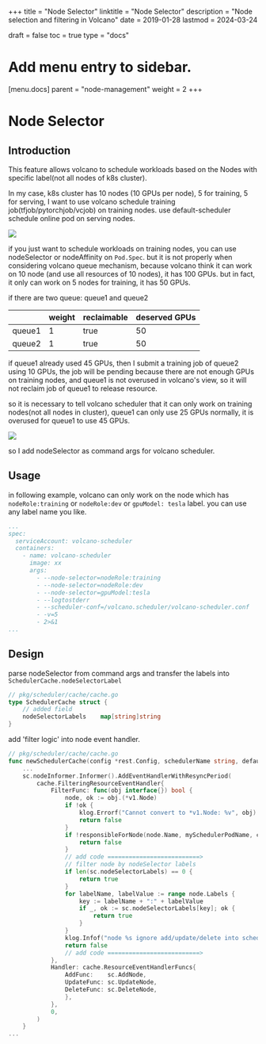 +++
title = "Node Selector"
linktitle = "Node Selector"
description = "Node selection and filtering in Volcano"
date = 2019-01-28
lastmod = 2024-03-24

draft = false
toc = true
type = "docs"

# Add menu entry to sidebar.
[menu.docs]
  parent = "node-management"
  weight = 2
+++

# Node Selector

## Introduction

This feature allows volcano to schedule workloads based on the Nodes with specific label(not all nodes of k8s cluster). 

In my case, k8s cluster has 10 nodes (10 GPUs per node), 5 for training, 5 for serving, I want to use volcano schedule training job(tfjob/pytorchjob/vcjob) on training nodes. use default-scheduler schedule online pod on serving nodes. 

![](./images/node-selector-1.png)

if you just want to schedule workloads on training nodes, you can use nodeSelector or nodeAffinity on `Pod.Spec`. but it is not properly when considering volcano queue mechanism, because volcano think it can work on 10 node (and use all resources of 10 nodes), it has 100 GPUs. but in fact, it only can work on 5 nodes for training, it has 50 GPUs. 

if there are two queue: queue1 and queue2

||weight|reclaimable|deserved GPUs|
|---|---|---|---|
|queue1|1|true|50|
|queue2|1|true|50|

if queue1 already used 45 GPUs, then I submit a training job of queue2 using 10 GPUs, the job will be pending because there are not enough GPUs on training nodes, and queue1 is not overused in volcano's view, so it will not reclaim job of queue1 to release resource.   

so it is necessary to tell volcano scheduler that it can only work on training nodes(not all nodes in cluster), queue1 can only use 25 GPUs normally, it is overused for queue1 to use 45 GPUs.

![](./images/node-selector-2.png)

so I add nodeSelector as command args for volcano scheduler.

## Usage

in following example, volcano can only work on the node which has `nodeRole:training` or `nodeRole:dev` or `gpuModel: tesla` label. you can use any label name you like.

```yaml
...
spec:
  serviceAccount: volcano-scheduler
  containers:
    - name: volcano-scheduler
      image: xx
      args:
        - --node-selector=nodeRole:training
        - --node-selector=nodeRole:dev
        - --node-selector=gpuModel:tesla
        - --logtostderr
        - --scheduler-conf=/volcano.scheduler/volcano-scheduler.conf
        - -v=5
        - 2>&1
...
```

## Design

parse nodeSelector from command args and transfer the labels into `SchedulerCache.nodeSelectorLabel`
```go
// pkg/scheduler/cache/cache.go
type SchedulerCache struct {
	// added field
    nodeSelectorLabels    map[string]string
}

```
add 'filter logic' into node event handler.
```go
// pkg/scheduler/cache/cache.go
func newSchedulerCache(config *rest.Config, schedulerName string, defaultQueue string, nodeSelector []string) *SchedulerCache {
	...
    sc.nodeInformer.Informer().AddEventHandlerWithResyncPeriod(
        cache.FilteringResourceEventHandler{
            FilterFunc: func(obj interface{}) bool {
                node, ok := obj.(*v1.Node)
                if !ok {
                    klog.Errorf("Cannot convert to *v1.Node: %v", obj)
                    return false
                }
                if !responsibleForNode(node.Name, mySchedulerPodName, c) {
                    return false
                }
                // add code ==========================>
                // filter node by nodeSelector labels
                if len(sc.nodeSelectorLabels) == 0 {
                    return true
                }
                for labelName, labelValue := range node.Labels {
                    key := labelName + ":" + labelValue
                    if _, ok := sc.nodeSelectorLabels[key]; ok {
                        return true
                    }
                }
                klog.Infof("node %s ignore add/update/delete into schedulerCache", node.Name)
                return false
                // add code ==========================>
            },
            Handler: cache.ResourceEventHandlerFuncs{
                AddFunc:    sc.AddNode,
                UpdateFunc: sc.UpdateNode,
                DeleteFunc: sc.DeleteNode,
                },
            },
            0,
        )
    }
...
```